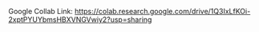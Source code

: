 Google Collab Link: https://colab.research.google.com/drive/1Q3IxLfKOi-2xptPYUYbmsHBXVNGVwiy2?usp=sharing
